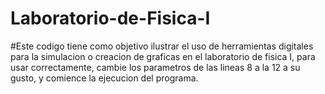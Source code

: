 # Laboratorio-de-Fisica-I

#Este codigo tiene como objetivo ilustrar el uso de herramientas digitales para la simulacion o creacion de graficas en el laboratorio 
de fisica I, para usar correctamente, cambie los parametros de las lineas 8 a la 12 a su gusto, y comience la ejecucion del programa.
